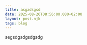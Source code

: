 ```yaml
---
title: asgadsgsd
date: 2025-08-26T08:56:00.000+02:00
layout: post.njk
tags: blog
---
```

segsdgsdgsdgsdg
